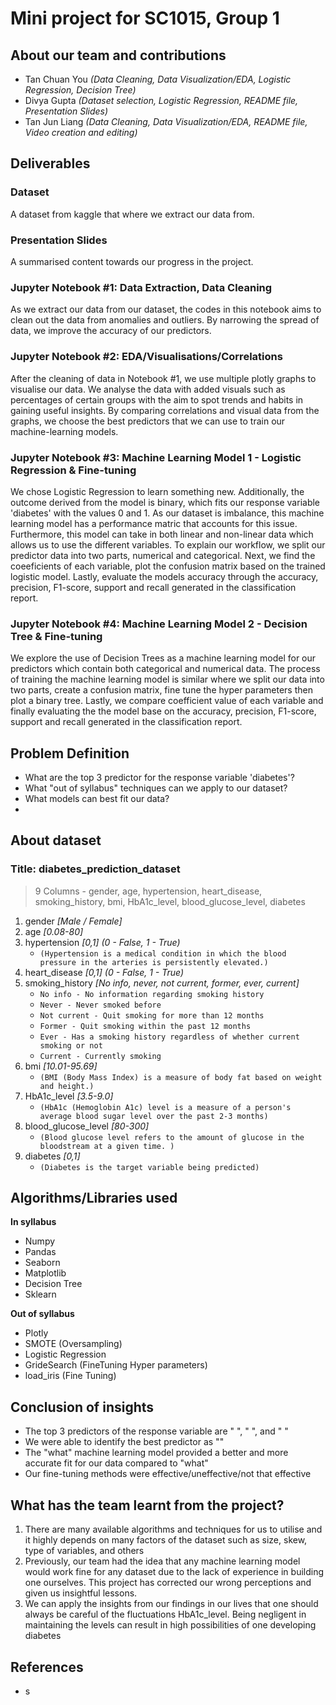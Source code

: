 # **Mini project for SC1015, Group 1**

## About our team and contributions
- Tan Chuan You *(Data Cleaning, Data Visualization/EDA, Logistic Regression, Decision Tree)*
- Divya Gupta *(Dataset selection, Logistic Regression, README file, Presentation Slides)*
- Tan Jun Liang *(Data Cleaning, Data Visualization/EDA, README file, Video creation and editing)*

## Deliverables

### Dataset
A dataset from kaggle that where we extract our data from.

### Presentation Slides
A summarised content towards our progress in the project.

### Jupyter Notebook #1: Data Extraction, Data Cleaning
As we extract our data from our dataset, the codes in this notebook aims to clean out the data from anomalies and outliers. By narrowing the spread of data, we improve the accuracy of our predictors.

### Jupyter Notebook #2: EDA/Visualisations/Correlations
After the cleaning of data in Notebook #1, we use multiple plotly graphs to visualise our data. We analyse the data with added visuals such as percentages of certain groups with the aim to spot trends and habits in gaining useful insights. By comparing correlations and visual data from the graphs,  we choose the best predictors that we can use to train our machine-learning models. 

### Jupyter Notebook #3: Machine Learning Model 1 - Logistic Regression & Fine-tuning
We chose Logistic Regression to learn something new. Additionally, the outcome derived from the model is binary, which fits our response variable 'diabetes' with the values 0 and 1. As our dataset is imbalance, this machine learning model has a performance matric that accounts for this issue. Furthermore, this model can take in both linear and non-linear data which allows us to use the different variables. To explain our workflow, we split our predictor data into two parts, numerical and categorical. Next, we find the coeeficients of each variable, plot the confusion matrix based on the trained logistic model. Lastly, evaluate the models accuracy through the accuracy, precision, F1-score, support and recall generated in the classification report.

### Jupyter Notebook #4: Machine Learning Model 2 - Decision Tree & Fine-tuning
We explore the use of Decision Trees as a machine learning model for our predictors which contain both categorical and numerical data. The process of training the machine learning model is similar where we split our data into two parts, create a confusion matrix, fine tune the hyper parameters then plot a binary tree. Lastly, we compare coefficient value of each variable and finally evaluating the the model base on the accuracy, precision, F1-score, support and recall generated in the classification report.


## Problem Definition
- What are the top 3 predictor for the response variable 'diabetes'?
- What "out of syllabus" techniques can we apply to our dataset?
- What models can best fit our data?
- 
## About dataset
### Title: diabetes_prediction_dataset
> 9 Columns - gender, age, hypertension, heart_disease, smoking_history, bmi, HbA1c_level, blood_glucose_level, diabetes

1) gender *[Male / Female]*
2) age *[0.08-80]* 
3) hypertension *[0,1] (0 - False, 1 - True)*
    - `(Hypertension is a medical condition in which the blood pressure in the arteries is persistently elevated.)`
4) heart_disease *[0,1] (0 - False, 1 - True)*
5) smoking_history *[No info, never, not current, former, ever, current]* 
    - `No info - No information regarding smoking history`
    - `Never - Never smoked before`
    - `Not current - Quit smoking for more than 12 months`
    - `Former - Quit smoking within the past 12 months`
    - `Ever - Has a smoking history regardless of whether current smoking or not`
    - `Current - Currently smoking`
6) bmi *[10.01-95.69]* 
    - `(BMI (Body Mass Index) is a measure of body fat based on weight and height.)`
7) HbA1c_level *[3.5-9.0]* 
    - `(HbA1c (Hemoglobin A1c) level is a measure of a person's average blood sugar level over the past 2-3 months)`
8) blood_glucose_level *[80-300]* 
    - `(Blood glucose level refers to the amount of glucose in the bloodstream at a given time. )`
9) diabetes *[0,1]* 
    - `(Diabetes is the target variable being predicted)`

## Algorithms/Libraries used
**In syllabus**
- Numpy
- Pandas
- Seaborn
- Matplotlib
- Decision Tree
- Sklearn

**Out of syllabus**
- Plotly
- SMOTE (Oversampling)
- Logistic Regression
- GrideSearch (FineTuning Hyper parameters)
- load_iris (Fine Tuning)


## Conclusion of insights
- The top 3 predictors of the response variable are " ", " ", and " "
- We were able to identify the best predictor as ""
- The "what" machine learning model provided a better and more accurate fit for our data compared to "what"
- Our fine-tuning methods were effective/uneffective/not that effective

## What has the team learnt from the project?
1) There are many available algorithms and techniques for us to utilise and it highly depends on many factors of the dataset such as size, skew, type of variables, and others
2) Previously, our team had the idea that any machine learning model would work fine for any dataset due to the lack of experience in building one ourselves. This project has corrected our wrong perceptions and given us insightful lessons.
3) We can apply the insights from our findings in our lives that one should always be careful of the fluctuations HbA1c_level. Being negligent in maintaining the levels can result in high possibilities of one developing diabetes 

## References
- s
